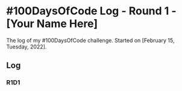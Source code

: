 # #100DaysOfCode Log - Round 1 - [Your Name Here]

The log of my #100DaysOfCode challenge. Started on [February 15, Tuesday, 2022].

## Log

### R1D1 